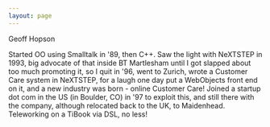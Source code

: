 ```yaml
---
layout: page
---
```


Geoff Hopson


Started OO using Smalltalk in '89, then C++. Saw the light with NeXTSTEP in 1993, big advocate of that inside BT Martlesham until I got slapped about too much promoting it, so I quit in '96, went to Zurich, wrote a Customer Care system in NeXTSTEP, for a laugh one day put a WebObjects front end on it, and a new industry was born - online Customer Care! Joined a startup dot com in the US (in Boulder, CO) in '97 to exploit this, and still there with the company, although relocated back to the UK, to Maidenhead. Teleworking on a TiBook via DSL, no less!
